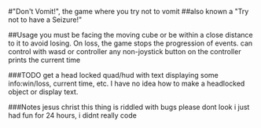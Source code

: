 #"Don't Vomit!", the game where you try not to vomit
##also known a "Try not to have a Seizure!"

##Usage
you must be facing the moving cube or be within a close distance to it to avoid losing. On loss, the game stops the progression of events.
can control with wasd or controller
any non-joystick button on the controller prints the current time

###TODO
get a head locked quad/hud with text displaying some info:win/loss, current time, etc. I have no idea how to make a headlocked object or display text.

###Notes
jesus christ this thing is riddled with bugs please dont look
i just had fun for 24 hours, i didnt really code